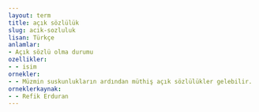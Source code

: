 ```yaml
---
layout: term
title: açık sözlülük
slug: acik-sozluluk
lisan: Türkçe
anlamlar:
- Açık sözlü olma durumu
ozellikler:
- - isim
ornekler:
- - Müzmin suskunlukların ardından müthiş açık sözlülükler gelebilir.
orneklerkaynak:
- - Refik Erduran
---
```

